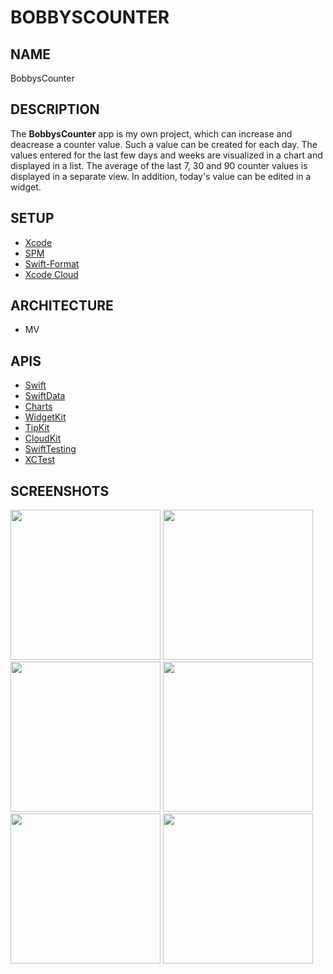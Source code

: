 # BOBBYSCOUNTER

## NAME
BobbysCounter

## DESCRIPTION
The **BobbysCounter** app is my own project, which can increase and deacrease a counter value. Such a value can be created for each day. The values entered for the last few days and weeks are visualized in a chart and displayed in a list. The average of the last 7, 30 and 90 counter values is displayed in a separate view. In addition, today's value can be edited in a widget.

## SETUP
- [Xcode](https://developer.apple.com/xcode/)
- [SPM](https://github.com/swiftlang/swift-package-manager)
- [Swift-Format](https://github.com/swiftlang/swift-format)
- [Xcode Cloud](https://developer.apple.com/xcode-cloud/)

## ARCHITECTURE
- MV

## APIS
- [Swift](https://github.com/swiftlang/swift)
- [SwiftData](https://developer.apple.com/xcode/swiftdata/)
- [Charts](https://developer.apple.com/documentation/charts)
- [WidgetKit](https://developer.apple.com/documentation/widgetkit)
- [TipKit](https://developer.apple.com/documentation/TipKit)
- [CloudKit](https://developer.apple.com/documentation/CloudKit)
- [SwiftTesting](https://developer.apple.com/documentation/Testing)
- [XCTest](https://developer.apple.com/documentation/XCTest)

## SCREENSHOTS
<img width="240" src="https://github.com/user-attachments/assets/9053ee7e-80e3-4f9a-bac6-646bfdbf3361#gh-light-mode-only">
<img width="240" src="https://github.com/user-attachments/assets/22936181-8b9b-495f-9961-eabce7304466#gh-dark-mode-only">
<img width="240" src="https://github.com/user-attachments/assets/d61f078b-e173-4a0a-97d9-9a5850fd9c46#gh-light-mode-only">
<img width="240" src="https://github.com/user-attachments/assets/a7b8f180-55c7-4cf0-90be-8c628e1256a2#gh-dark-mode-only">
<img width="240" src="https://github.com/user-attachments/assets/d1d6d606-e4f9-46a9-8135-f2ae5a006d34#gh-light-mode-only">
<img width="240" src="https://github.com/user-attachments/assets/59dc36ae-84e6-42ad-b509-1f1be34e4dd8#gh-dark-mode-only">
